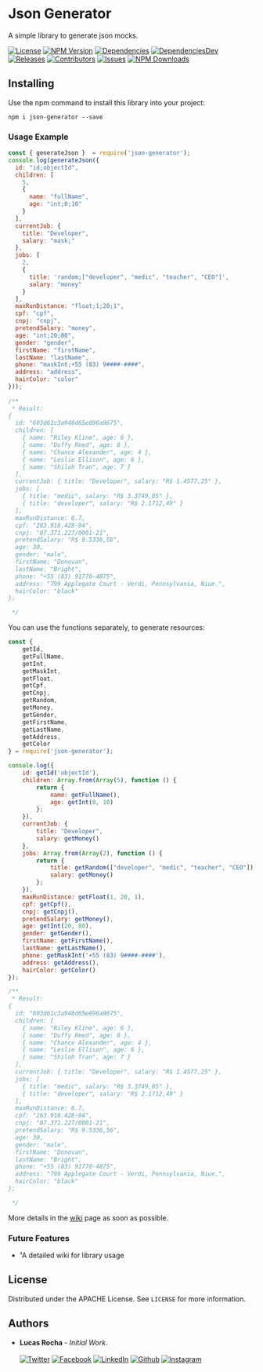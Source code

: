 # Json Generator
A simple library to generate json mocks.

[![License][license-image]][license-url] [![NPM Version][npm-image]][npm-url]  [![Dependencies][dependencies-image]][dependencies-url] [![DependenciesDev][dependencies-dev-image]][dependencies-dev-url] [![Releases][releases-image]][releases-url]  [![Contributors][contributors-image]][contributors-url] [![Issues][issues-image]][issues-url] [![NPM Downloads][npm-downloads-image]][npm-downloads-url] 

## Installing  
Use the npm command to install this library into your project:  
```shell 
npm i json-generator --save  
```

### Usage Example
```js 
const { generateJson }  = require('json-generator');
console.log(generateJson({
  id: "id;objectId",
  children: [
    5,
    {
      name: "fullName",
      age: "int;0;10"
    }
  ],
  currentJob: {
    title: "Developer",
    salary: "mask;"
  },
  jobs: [
    2,
    {
      title: 'random;["developer", "medic", "teacher", "CEO"]',
      salary: "money"
    }
  ],
  maxRunDistance: "float;1;20;1",
  cpf: "cpf",
  cnpj: "cnpj",
  pretendSalary: "money",
  age: "int;20;80",
  gender: "gender",
  firstName: "firstName",
  lastName: "lastName",
  phone: "maskInt;+55 (83) 9####-####",
  address: "address",
  hairColor: "color"
}));
  
/**  
 * Result:  
{
  id: "603d61c3a948d65e896a9675",
  children: [
    { name: "Riley Kline", age: 6 },
    { name: "Duffy Reed", age: 8 },
    { name: "Chance Alexander", age: 4 },
    { name: "Leslie Ellison", age: 6 },
    { name: "Shiloh Tran", age: 7 }
  ],
  currentJob: { title: "Developer", salary: "R$ 1.4577,25" },
  jobs: [
    { title: "medic", salary: "R$ 3.3749,05" },
    { title: "developer", salary: "R$ 2.1712,49" }
  ],
  maxRunDistance: 6.7,
  cpf: "263.918.428-84",
  cnpj: "87.371.227/0001-21",
  pretendSalary: "R$ 9.5336,56",
  age: 30,
  gender: "male",
  firstName: "Donovan",
  lastName: "Bright",
  phone: "+55 (83) 91770-4875",
  address: "799 Applegate Court - Verdi, Pennsylvania, Niue.",
  hairColor: "black"
};

 */  
```  

You can use the functions separately, to generate resources:

```js 
const {
    getId,
    getFullName,
    getInt,
    getMaskInt,
    getFloat,
    getCpf,
    getCnpj,
    getRandom,
    getMoney,
    getGender,
    getFirstName,
    getLastName,
    getAddress,
    getColor
} = require('json-generator');

console.log({
    id: getId('objectId'),
    children: Array.from(Array(5), function () {
        return {
            name: getFullName(),
            age: getInt(0, 10)
        };
    }),
    currentJob: {
        title: "Developer",
        salary: getMoney()
    },
    jobs: Array.from(Array(2), function () {
        return {
            title: getRandom(["developer", "medic", "teacher", "CEO"]),
            salary: getMoney()
        };
    }),
    maxRunDistance: getFloat(1, 20, 1),
    cpf: getCpf(),
    cnpj: getCnpj(),
    pretendSalary: getMoney(),
    age: getInt(20, 80),
    gender: getGender(),
    firstName: getFirstName(),
    lastName: getLastName(),
    phone: getMaskInt('+55 (83) 9####-####'),
    address: getAddress(),
    hairColor: getColor()
});

/**  
 * Result:  
{
  id: "603d61c3a948d65e896a9675",
  children: [
    { name: "Riley Kline", age: 6 },
    { name: "Duffy Reed", age: 8 },
    { name: "Chance Alexander", age: 4 },
    { name: "Leslie Ellison", age: 6 },
    { name: "Shiloh Tran", age: 7 }
  ],
  currentJob: { title: "Developer", salary: "R$ 1.4577,25" },
  jobs: [
    { title: "medic", salary: "R$ 3.3749,05" },
    { title: "developer", salary: "R$ 2.1712,49" }
  ],
  maxRunDistance: 6.7,
  cpf: "263.918.428-84",
  cnpj: "87.371.227/0001-21",
  pretendSalary: "R$ 9.5336,56",
  age: 30,
  gender: "male",
  firstName: "Donovan",
  lastName: "Bright",
  phone: "+55 (83) 91770-4875",
  address: "799 Applegate Court - Verdi, Pennsylvania, Niue.",
  hairColor: "black"
};

 */  
```  

More details in the [wiki](https://github.com/lucasrochagit/json-generator/wiki) page as soon as possible.

### Future Features  
- ¹A detailed wiki for library usage

## License

Distributed under the APACHE License. See `LICENSE` for more information.

<!-- CONTACT -->

## Authors

- **Lucas Rocha** - _Initial Work_. </br></br>
  [![Twitter](https://img.shields.io/static/v1?label=twitter&message=@lucasrochacc&color=16A4FB)](https://twitter.com/lucasrochacc)
  [![Facebook](https://img.shields.io/static/v1?label=facebook&message=@lucasrochacc&color=0F8EF2)](https://www.facebook.com/lucasrochacc)
  [![LinkedIn](https://img.shields.io/static/v1?label=linkedin&message=@lucasrochacc&color=0A66C2)](https://www.linkedin.com/in/lucasrochacc/)
  [![Github](https://img.shields.io/static/v1?label=github&message=@lucasrochagit&color=black)](https://github.com/lucasrochagit/)
  [![Instagram](https://img.shields.io/static/v1?label=instagram&message=@lucasrochacc&color=BF2A6D)](https://www.instagram.com/lucasrochacc/) </br></br>
  

[//]: # (These are reference links used in the body of this note.)
[node.js]: <https://nodejs.org>  
[npm.js]: <https://www.npmjs.com/>  
[license-image]: https://img.shields.io/badge/license-Apache%202-blue.svg
[license-url]: https://github.com/lucasrochagit/json-generator/blob/main/LICENSE
[npm-image]: https://img.shields.io/npm/v/json-generator.svg?color=red&logo=npm
[npm-url]: https://npmjs.org/package/json-generator
[npm-downloads-image]: https://img.shields.io/npm/dm/json-generator.svg
[npm-downloads-url]: https://npmjs.org/package/json-generator
[dependencies-image]: https://shields.io/badge/dependencies-0-green
[dependencies-url]: https://shields.io/badge/dependencies-0-green
[dependencies-dev-image]: https://shields.io/badge/devDependencies-0-green
[dependencies-dev-url]: https://shields.io/badge/devDependencies-1-green
[releases-image]: https://img.shields.io/github/release-date/lucasrochagit/json-generator.svg
[releases-url]: https://github.com/lucasrochagit/json-generator/releases
[contributors-image]: https://img.shields.io/github/contributors/lucasrochagit/json-generator.svg?color=green
[contributors-url]: https://github.com/lucasrochagit/json-generator/graphs/contributors
[issues-image]: https://img.shields.io/github/issues/lucasrochagit/json-generator.svg
[issues-url]: https://github.com/lucasrochagit/json-generator/issues
